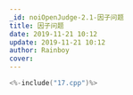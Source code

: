 ```yaml
---
_id: noiOpenJudge-2.1-因子问题
title: 因子问题
date: 2019-11-21 10:12
update: 2019-11-21 10:12
author: Rainboy
cover: 
---
```


```c
<%-include("17.cpp")%>
```
